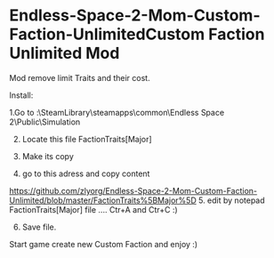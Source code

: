 # Endless-Space-2-Mom-Custom-Faction-UnlimitedCustom Faction Unlimited Mod
Mod remove limit Traits and their cost. 


Install:

1.Go to :\SteamLibrary\steamapps\common\Endless Space 2\Public\Simulation

2. Locate this file FactionTraits[Major]

3. Make its copy

4. go to this adress and copy content

https://github.com/zlyorg/Endless-Space-2-Mom-Custom-Faction-Unlimited/blob/master/FactionTraits%5BMajor%5D
5. edit by notepad FactionTraits[Major] file .... Ctr+A and Ctr+C :)

6. Save file.


Start game create new Custom Faction and enjoy :)

